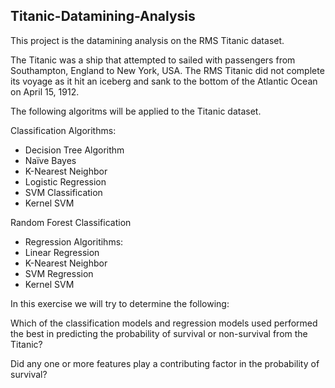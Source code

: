## Titanic-Datamining-Analysis

This project is the datamining analysis on the RMS Titanic dataset.

The Titanic was a ship that attempted to sailed with passengers from Southampton, England to New York, USA. The RMS Titanic did not complete its voyage as it hit an iceberg and sank to the bottom of the Atlantic Ocean on April 15, 1912. 

The following algoritms will be applied to the Titanic dataset. 

Classification Algorithms:
- Decision Tree Algorithm
- Naïve Bayes
- K-Nearest Neighbor
- Logistic Regression
- SVM Classification
- Kernel SVM

Random Forest Classification
- Regression Algoritihms:
- Linear Regression
- K-Nearest Neighbor
- SVM Regression
- Kernel SVM

In this exercise we will try to determine the following:

Which of the classification models and regression models used performed the best in predicting the probability of survival or non-survival from the Titanic?

Did any one or more features play a contributing factor in the probability of survival?

